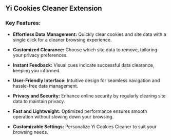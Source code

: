## Yi Cookies Cleaner Extension

### Key Features:

- **Effortless Data Management:** Quickly clear cookies and site data with a single click for a cleaner browsing experience.
  
- **Customized Clearance:** Choose which site data to remove, tailoring your privacy preferences.
  
- **Instant Feedback:** Visual cues indicate successful data clearance, keeping you informed.
  
- **User-Friendly Interface:** Intuitive design for seamless navigation and hassle-free data management.
  
- **Privacy and Security:** Enhance online security by regularly clearing site data to maintain privacy.
  
- **Fast and Lightweight:** Optimized performance ensures smooth operation without slowing down your browsing.
  
- **Customizable Settings:** Personalize Yi Cookies Cleaner to suit your browsing needs.

